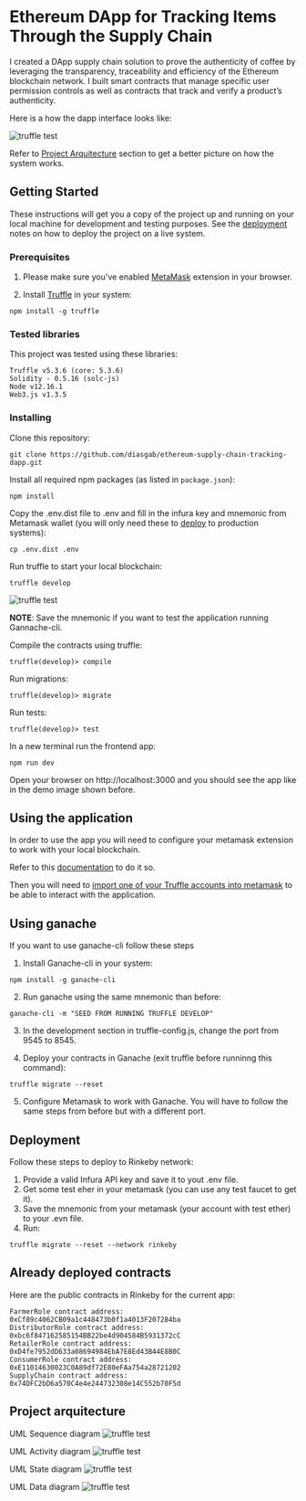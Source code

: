 # Ethereum DApp for Tracking Items Through the Supply Chain

I created a DApp supply chain solution to prove the authenticity of coffee by leveraging the transparency, traceability and efficiency of the Ethereum blockchain network. I built smart contracts that manage specific user permission controls as well as contracts that track and verify a product’s authenticity.

Here is a how the dapp interface looks like:

![truffle test](docs/demo.png)

Refer to [Project Arquitecture](#project-arquitecture) section to get a better picture on how the system works.
## Getting Started

These instructions will get you a copy of the project up and running on your local machine for development and testing purposes. See the [deployment](#deployment) notes on how to deploy the project on a live system.

### Prerequisites

1. Please make sure you've enabled <a href="https://metamask.io/" target="_blank">MetaMask</a> extension in your browser.

2. Install <a href="https://www.trufflesuite.com/docs/truffle/getting-started/installation" target="_blank">Truffle</a> in your system:
```
npm install -g truffle
```

### Tested libraries

This project was tested using these libraries:
```
Truffle v5.3.6 (core: 5.3.6)
Solidity - 0.5.16 (solc-js)
Node v12.16.1
Web3.js v1.3.5
```
### Installing

Clone this repository:

```
git clone https://github.com/diasgab/ethereum-supply-chain-tracking-dapp.git
```

Install all required npm packages (as listed in ```package.json```):

```
npm install
```

Copy the .env.dist file to .env and fill in the infura key and mnemonic from Metamask wallet (you will only need these to [deploy](#deployment) to production systems):
```
cp .env.dist .env
```

Run truffle to start your local blockchain:
```
truffle develop
```

![truffle test](docs/truffle_develop.png)

**NOTE**: Save the mnemonic if you want to test the application running Gannache-cli.

Compile the contracts using truffle:
```
truffle(develop)> compile
```

Run migrations:
```
truffle(develop)> migrate
```
Run tests:
```
truffle(develop)> test
```

In a new terminal run the frontend app:
```
npm run dev
```


Open your browser on http://localhost:3000 and you should see the app like in the demo image shown before.

## Using the application

In order to use the app you will need to configure your metamask extension to work with your local blockchain.

Refer to this [documentation](https://www.trufflesuite.com/docs/truffle/getting-started/truffle-with-metamask) to do it so.

Then you will need to [import one of your Truffle accounts into metamask](https://metamask.zendesk.com/hc/en-us/articles/360015489331-How-to-import-an-Account) to be able to interact with the application.

## Using ganache

If you want to use ganache-cli follow these steps

1. Install Ganache-cli in your system:
```
npm install -g ganache-cli
```
2. Run ganache using the same mnemonic than before:
```
ganache-cli -m "SEED FROM RUNNING TRUFFLE DEVELOP"
```

3. In the development section in truffle-config.js, change the port from 9545 to 8545.

4. Deploy your contracts in Ganache (exit truffle before runninng this command):
```
truffle migrate --reset
```

5. Configure Metamask to work with Ganache. You will have to follow the same steps from before but with a different port.

## Deployment

Follow these steps to deploy to Rinkeby network:

1. Provide a valid Infura API key and save it to yout .env file.
2. Get some test eher in your metamask (you can use any test faucet to get it).
3. Save the mnemonic from your metamask (your account with test ether) to your .evn file.
4. Run:
```
truffle migrate --reset --network rinkeby
```

## Already deployed contracts

Here are the public contracts in Rinkeby for the current app:
```
FarmerRole contract address: 0xCf89c4062CB09a1c448473b0f1a4013F207284ba
DistributorRole contract address: 0xbc6f847162585154BB22be4d904584B5931372cC
RetailerRole contract address: 0xD4fe7952dD633a08694984EbA7E8Ed43B44E8B0C
ConsumerRole contract address: 0xE11014630023C0A89df72E80eFAa754a28721202
SupplyChain contract address: 0x74DFC2bD6a570C4e4e244732308e14C552b70F5d
```
## Project arquitecture

UML Sequence diagram
![truffle test](docs/uml_sequence.png)

UML Activity diagram
![truffle test](docs/uml_activity.png)

UML State diagram
![truffle test](docs/uml_state.png)

UML Data diagram
![truffle test](docs/uml_data.png)